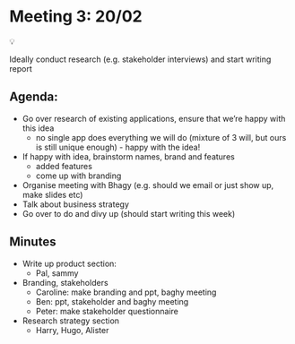 # Meeting 3: 20/02

<aside>
💡

Ideally conduct research (e.g. stakeholder interviews) and start writing report

</aside>

## Agenda:

- Go over research of existing applications, ensure that we’re happy with this idea
  - no single app does everything we will do (mixture of 3 will, but ours is still unique enough) - happy with the idea!
- If happy with idea, brainstorm names, brand and features
  - added features
  - come up with branding
- Organise meeting with Bhagy (e.g. should we email or just show up, make slides etc)
- Talk about business strategy
- Go over to do and divy up (should start writing this week)

## Minutes

- Write up product section:
  - Pal, sammy
- Branding, stakeholders
  - Caroline: make branding and ppt, baghy meeting
  - Ben: ppt, stakeholder and baghy meeting
  - Peter: make stakeholder questionnaire
- Research strategy section
  - Harry, Hugo, Alister
